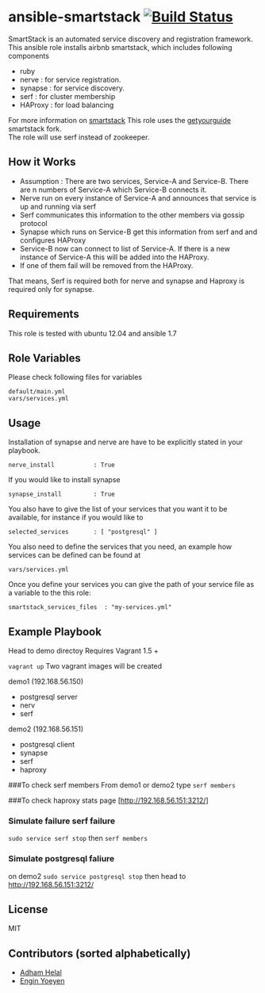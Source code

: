 # ansible-smartstack [![Build Status](https://api.travis-ci.org/yetu/ansible-smartstack.svg?branch=master)](https://api.travis-ci.org/yetu/ansible-smartstack.svg?branch=master)

SmartStack is an automated service discovery and registration framework. 
This ansible role installs airbnb smartstack, which includes following components

 * ruby
 * nerve : for service registration.
 * synapse : for service discovery. 
 * serf : for cluster membership
 * HAProxy : for load balancing 

For more information on [smartstack](http://nerds.airbnb.com/smartstack-service-discovery-cloud/)
This role uses the [getyourguide](https://github.com/getyourguide) smartstack fork.  
The role will use serf instead of zookeeper.

## How it Works
 * Assumption : There are two services, Service-A and Service-B. There are n numbers of Service-A which Service-B connects it.
 * Nerve run on every instance of Service-A and announces that service is up and running via serf
 * Serf communicates this information to the other members via gossip protocol
 * Synapse which runs on Service-B get this information from serf and and configures HAProxy
 * Service-B now can connect to list of Service-A. If there is a new instance of Service-A this will be added into the HAProxy.
 * If one of them fail will be removed from the HAProxy.
 

That means, Serf is required both for nerve and synapse and Haproxy is required only for synapse.


## Requirements
This role is tested with ubuntu 12.04 and ansible 1.7



## Role Variables
Please check following files for variables
	
	default/main.yml
	vars/services.yml


## Usage
Installation of synapse and nerve are have to be explicitly stated in your playbook.

	nerve_install           : True

If you would like to install synapse

	synapse_install         : True


You also have to give the list of your services that you want it to be available, for instance if you would like to 

	selected_services       : [ "postgresql" ]

You also need to define the services that you need, an example how services can be defined can be found at 

	vars/services.yml

Once you define your services you can give the path of your service file as a variable to the this role:

	smartstack_services_files  : "my-services.yml"


## Example Playbook

Head to demo directoy
Requires Vagrant 1.5 +

```vagrant up``` Two vagrant images will be created 

demo1 (192.168.56.150)
- postgresql server
- nerv
- serf

demo2 (192.168.56.151)
- postgresql client
- synapse
- serf
- haproxy

###To check serf members
From demo1 or demo2 type  ```serf members```

###To check haproxy stats page
[http://192.168.56.151:3212/]

### Simulate failure serf failure
```sudo service serf stop``` then ```serf members```

### Simulate postgresql faliure 
on demo2  ```sudo service postgresql stop``` then head to http://192.168.56.151:3212/

## License
MIT

## Contributors (sorted alphabetically)
* [Adham Helal](https://github.com/ahelal)
* [Engin Yoeyen](https://github.com/enginyoyen)

